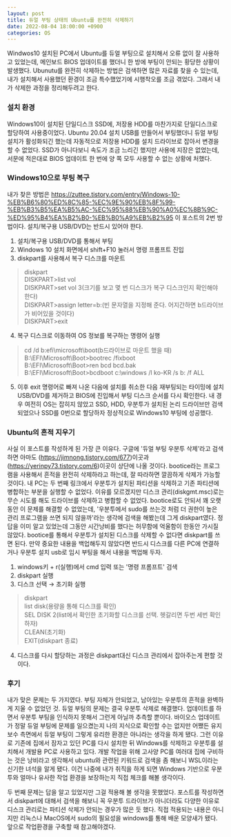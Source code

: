 ```yaml
---
layout: post
title: 듀얼 부팅 상태의 Ubuntu를 완전히 삭제하기
date: 2022-08-04 18:00:00 +0900
categories: OS
---
```

Windwos10 설치된 PC에서 Ubuntu를 듀얼 부팅으로 설치해서 오류 없이 잘 사용하고 있었는데, 메인보드 BIOS 업데이트를 했더니 한 방에 부팅이 안되는 황당한 상황이 발생했다. Ubunutu를 완전히 삭제하는 방법은 검색하면 많은 자료를 찾을 수 있는데, 내가 설치해서 사용했던 환경이 조금 특수했었기에 시행착오를 조금 겪었다. 그래서 내가 삭제한 과정을 정리해두려고 한다.

### 설치 환경
Windows10이 설치된 단일디스크 SSD에, 저장용 HDD를 마찬가지로 단일디스크로 할당하여 사용중이었다. Ubuntu 20.04 설치 USB를 만들어서 부팅했더니 듀얼 부팅 설치가 활성화되긴 했는데 자동적으로 저장용 HDD를 설치 드라이브로 잡아서 변경을 할 수 없었다. SSD가 아니다보니 속도가 조금 느리긴 했지만 사용에 지장은 없었는데, 서문에 적은대로 BIOS 업데이트 한 번에 양 쪽 모두 사용할 수 없는 상황에 처했다.

### Windows10으로 부팅 복구
내가 찾은 방법은 https://zuttee.tistory.com/entry/Windows-10-%EB%B6%80%ED%8C%85-%EC%9E%90%EB%8F%99-%EB%B3%B5%EA%B5%AC-%EC%95%88%EB%90%A0%EC%8B%9C-%ED%95%B4%EA%B2%B0-%EB%B0%A9%EB%B2%95 이 포스트의 2번 방법이다. 설치/복구용 USB/DVD는 반드시 있어야 한다.

1. 설치/복구용 USB/DVD를 통해서 부팅
2. Windows 10 설치 화면에서 shift+F10 눌러서 명령 프롬프트 진입
3. diskpart를 사용해서 복구 디스크를 마운트
>diskpart    
>DISKPART>list vol    
>DISKPART>set vol 3(크기를 보고 몇 번 디스크가 복구 디스크인지 확인해야 한다)    
>DISKPART>assign letter=b:(빈 문자열을 지정해 준다. 어지간하면 b드라이브가 비어있을 것이다)    
>DISKPART>exit    
4. 복구 디스크로 이동하여 OS 정보를 복구하는 명령어 실행
>cd /d b:efi\microsoft\boot(b드라이브로 마운트 했을 때)    
>B:\EFI\Microsoft\Boot>bootrec /fixboot    
>B:\EFI\Microsoft\Boot>ren bcd bcd.bak    
>B:\EFI\Microsoft\Boot>bcdboot c:\windows /l ko-KR /s b: /f ALL    
5. 이후 exit 명령어로 빠져 나온 다음에 설치를 취소한 다음 재부팅되는 타이밍에 설치 USB/DVD를 제거하고 BIOS에 진입해서 부팅 디스크 순서를 다시 확인한다. 내 경우 여전히 OS는 잡히지 않았고 SSD, HDD, 우분투가 설치된 논리 드라이브만 검색되었으나 SSD를 0번으로 할당하자 정상적으로 Windows10 부팅에 성공했다.

### Ubuntu의 흔적 지우기
사실 이 포스트를 작성하게 된 가장 큰 이유다. 구글에 '듀얼 부팅 우분투 삭제'라고 검색하면 아마도 (https://jimnong.tistory.com/677)이곳과 (https://yerinpy73.tistory.com/6)이곳이 상단에 나올 것이다. bootice라는 프로그램을 사용해서 흔적을 완전히 삭제하라고 하는데, 잘 따라하면 깔끔하게 삭제가 가능할 것이다. 내 PC는 두 번째 링크에서 우분투가 설치된 파티션을 삭제하고 기존 파티션에 병합하는 부분을 실행할 수 없었다. 이유를 모르겠지만 디스크 관리(diskgmt.msc)로는 무슨 시도를 해도 드라이브를 삭제하고 병합할 수 없었다. bootice로도 안되서 꽤 오랫동안 이 문제를 해결할 수 없었는데, '우분투에서 sudo를 쓰는것 처럼 더 권한이 높은 관리 프로그램을 쓰면 되지 않을까'라는 생각에 검색을 해봤는데 그게 diskpart였다. 정답을 이미 알고 있었는데 그동안 시간낭비를 했다는 허무함에 억울함이 한동안 가시질 않았다. bootice를 통해서 우분투가 설치된 디스크를 삭제할 수 없다면 diskpart를 쓰면 된다. 만약 중요한 내용을 백업해두지 않았다면 반드시 디스크를 다른 PC에 연결하거나 우분투 설치 usb로 임시 부팅을 해서 내용을 백업해 두자.
1. windows키 + r(실행)에서 cmd 입력 또는 '명령 프롬프트' 검색
2. diskpart 실행
3. 디스크 선택 → 초기화 실행
>diskpart    
>list disk(용량을 통해 디스크를 확인)    
>SEL DISK 2(list에서 확인한 초기화할 디스크를 선택. 헷갈리면 두번 세번 확인하자)    
>CLEAN(초기화)    
>EXIT(diskpart 종료)    
4. 디스크를 다시 할당하는 과정은 diskpart대신 디스크 관리에서 잡아주는게 편할 것이다.

### 후기
내가 맞은 문제는 두 가지였다. 부팅 자체가 안되었고, 남아있는 우분투의 흔적을 완벽하게 지울 수 없었던 것. 듀얼 부팅의 문제는 결국 우분투 삭제로 해결했다. 업데이트를 하면서 우분투 부팅을 인식하지 못해서 그런게 아닐까 추측할 뿐이다. 바이오스 업데이트가 정말 듀얼 부팅에 문제를 일으켰는지 나의 지식으로 확인할 수는 없지만 어쨌든 유지 보수 측면에서 듀얼 부팅이 그렇게 유리한 환경은 아니라는 생각을 하게 됐다. 그런 이유로 기존에 집에서 잠자고 있던 PC를 다시 설치한 뒤 Windows를 삭제하고 우분투를 설치해서 개발용 PC로 사용하고 있다. 개발 작업을 위해 고사양 PC를 여러대 집에 구비하는 것은 낭비라고 생각해서 ubuntu와 관련된 키워드로 검색을 좀 해보니 WSL이라는 신기한 녀석을 알게 됐다. 이건 나중에 내가 취직을 하게 되면 Windows 기반으로 우분투와 얼마나 유사한 작업 환경을 보장하는지 직접 체크를 해볼 생각이다.

두 번째 문제는 답을 알고 있었지만 그걸 적용해 볼 생각을 못했었다. 포스트를 작성하면서 diskpart에 대해서 검색을 해보니 꼭 우분투 드라이브가 아니더라도 다양한 이유로 디스크 관리로는 파티션 삭제가 안되는 경우가 많은 듯 했다. 직접 적용되는 내용은 아니지만 리눅스나 MacOS에서 sudo의 필요성을 windows를 통해 배운 모양새가 됐다. 앞으로 작업환경을 구축할 때 참고해야겠다.